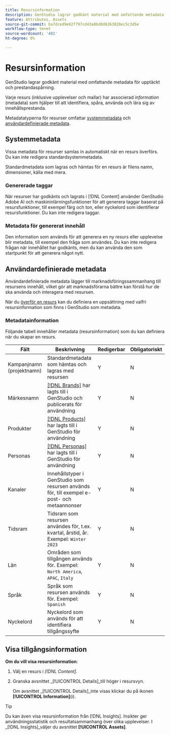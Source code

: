 ```yaml
---
title: Resursinformation
description: GenStudio lagrar godkänt material med omfattande metadata för sökbarhet och prestandaspårning.
feature: Attributes, Assets
source-git-commit: ba7dced9e62f797cd43a0bd8d8263828ec5c3d5e
workflow-type: tm+mt
source-wordcount: '401'
ht-degree: 0%

---
```



# Resursinformation

GenStudio lagrar godkänt material med omfattande metadata för upptäckt och prestandaspårning.

Varje resurs (inklusive upplevelser och mallar) har associerad _information_ (metadata) som hjälper till att identifiera, spåra, använda och lära sig av innehållsprestanda.

Metadatatyperna för resurser omfattar [systemmetadata](#system-metadata) och [användardefinierade metadata](#user-defined-metadata).

## Systemmetadata

Vissa metadata för resurser samlas in automatiskt när en resurs överförs. Du kan inte redigera standardsystemmetadata.

Standardmetadata som lagras och hämtas för en resurs är filens namn, dimensioner, källa med mera.

### Genererade taggar

När resurser har godkänts och lagrats i [!DNL Content] använder GenStudio Adobe AI och maskininlärningsfunktioner för att generera taggar baserat på resursfunktioner, till exempel färg och ton, eller nyckelord som identifierar resursfunktioner. Du kan inte redigera taggar.

### Metadata för genererat innehåll

Den information som används för att generera en ny resurs eller upplevelse blir metadata, till exempel den fråga som användes. Du kan inte redigera frågan när innehållet har godkänts, men du kan använda den som startpunkt för att generera något nytt.

## Användardefinierade metadata

Användardefinierade metadata lägger till marknadsföringssammanhang till resursens innehåll, vilket gör att marknadsförarna bättre kan förstå hur de ska använda och interagera med resursen.

När du [överför en resurs](/help/user-guide/content/manage-assets.md#add-assets) kan du definiera en uppsättning med valfri resursinformation som finns i GenStudio som metadata.

### Metadatainformation

Följande tabell innehåller metadata (resursinformation) som du kan definiera när du skapar en resurs.

| Fält | Beskrivning | Redigerbar | Obligatoriskt |
| ------------- | ----------- | -------- | -------- |
| Kampanjnamn (projektnamn) | Standardmetadata som hämtas och lagras med resursen | Y | N |
| Märkesnamn | [[!DNL Brands]](/help/user-guide/guidelines/brands.md) har lagts till i GenStudio och publicerats för användning | Y | N |
| Produkter | [[!DNL Products]](/help/user-guide/guidelines/products.md) har lagts till i GenStudio för användning | Y | N |
| Personas | [[!DNL Personas]](/help/user-guide/guidelines/personas.md) har lagts till i GenStudio för användning | Y | N |
| Kanaler | Innehållstyper i GenStudio som resursen används för, till exempel e-post- och metaannonser | Y | N |
| Tidsram | Tidsram som resursen användes för, t.ex. kvartal, årstid, år. Exempel: `Winter 2023` | Y | N |
| Län | Områden som tillgången används för. Exempel: `North America`, `APAC`, `Italy` | Y | N |
| Språk | Språk som resursen används för. Exempel: `Spanish` | Y | N |
| Nyckelord | Nyckelord som används för att identifiera tillgångssyfte | Y | N |

## Visa tillgångsinformation

**Om du vill visa resursinformation**:

1. Välj en resurs i _[!DNL Content]_.

1. Granska avsnittet _[!UICONTROL Details]_till höger i resursvyn.

   Om avsnittet _[!UICONTROL Details]_inte visas klickar du på ikonen **[!UICONTROL Information]**(i).

>[!TIP]
>
>Du kan även visa resursinformation från [!DNL Insights]. Insikter ger användningsstatistik och resultatsammanhang över olika upplevelser. I _[!DNL Insights]_väljer du avsnittet **[!UICONTROL Assets]**.

<!-- ## History

Expand the _[!UICONTROL History]_ section to view a timeline of approvals and activity.

list other activity, show screenshot?
-->
